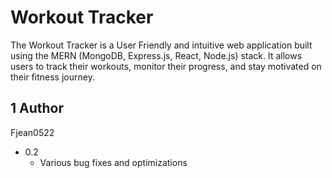 # Workout Tracker
The Workout Tracker is a User Friendly and intuitive web application built using the MERN (MongoDB, Express.js, React, Node.js) stack. 
It allows users to track their workouts, monitor their progress, and stay motivated on their fitness journey.

## 1 Author
Fjean0522

* 0.2
    * Various bug fixes and optimizations
